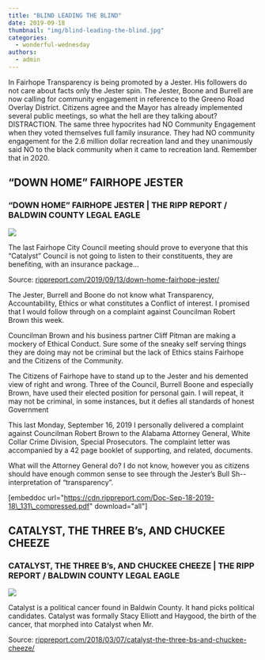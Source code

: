 ```yaml
---
title: "BLIND LEADING THE BLIND"
date: 2019-09-18
thumbnail: "img/blind-leading-the-blind.jpg"
categories: 
  - wonderful-wednesday
authors: 
  - admin
---
```


 In Fairhope Transparency is being promoted by a Jester. His followers do not care about facts only the Jester spin. The Jester, Boone and Burrell are now calling for community engagement in reference to the Greeno Road Overlay District. Citizens agree and the Mayor has already implemented several public meetings, so what the hell are they talking about? DISTRACTION. The same three hypocrites had NO Community Engagement when they voted themselves full family insurance. They had NO community engagement for the 2.6 million dollar recreation land and they unanimously said NO to the black community when it came to recreation land. Remember that in 2020.

## “DOWN HOME” FAIRHOPE JESTER

### “DOWN HOME” FAIRHOPE JESTER | THE RIPP REPORT / BALDWIN COUNTY LEGAL EAGLE

![](https://cdn.rippreport.com/robjester.jpg)

The last Fairhope City Council meeting should prove to everyone that this “Catalyst” Council is not going to listen to their constituents, they are benefiting, with an insurance package…

Source: [rippreport.com/2019/09/13/down-home-fairhope-jester/](https://rippreport.com/down-home-fairhope-jester/)

The Jester, Burrell and Boone do not know what Transparency, Accountability, Ethics or what constitutes a Conflict of interest. I promised that I would follow through on a complaint against Councilman Robert Brown this week.

Councilman Brown and his business partner Cliff Pitman are making a mockery of Ethical Conduct. Sure some of the sneaky self serving things they are doing may not be criminal but the lack of Ethics stains Fairhope and the Citizens of the Community.

The Citizens of Fairhope have to stand up to the Jester and his demented view of right and wrong. Three of the Council, Burrell Boone and especially Brown, have used their elected position for personal gain. I will repeat, it may not be criminal, in some instances, but it defies all standards of honest Government

This last Monday, September 16, 2019 I personally delivered a complaint against Councilman Robert Brown to the Alabama Attorney General, White Collar Crime Division, Special Prosecutors. The complaint letter was accompanied by a 42 page booklet of supporting, and related, documents.

What will the Attorney General do? I do not know, however you as citizens should have enough common sense to see through the Jester’s Bull Sh-- interpretation of “transparency”.

\[embeddoc url="https://cdn.rippreport.com/Doc-Sep-18-2019-18\_131\_compressed.pdf" download="all"\]

## CATALYST, THE THREE B’s, AND CHUCKEE CHEEZE

### CATALYST, THE THREE B’s, AND CHUCKEE CHEEZE | THE RIPP REPORT / BALDWIN COUNTY LEGAL EAGLE

![](https://cdn.rippreport.com/3bs.png)

Catalyst is a political cancer found in Baldwin County. It hand picks political candidates. Catalyst was formally Stacy Elliott and Haygood, the birth of the cancer, that morphed into Catalyst when Mr.

Source: [rippreport.com/2018/03/07/catalyst-the-three-bs-and-chuckee-cheeze/](https://rippreport.com/catalyst-the-three-bs-and-chuckee-cheeze/)
